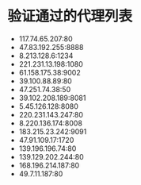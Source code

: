 # 验证通过的代理列表

 - 117.74.65.207:80
 - 47.83.192.255:8888
 - 8.213.128.6:1234
 - 221.231.13.198:1080
 - 61.158.175.38:9002
 - 39.100.88.89:80
 - 47.251.74.38:50
 - 39.102.208.189:8081
 - 5.45.126.128:8080
 - 220.231.143.247:80
 - 8.220.136.174:8008
 - 183.215.23.242:9091
 - 47.91.109.17:1720
 - 139.196.196.74:80
 - 139.129.202.244:80
 - 168.196.214.187:80
 - 49.7.11.187:80
